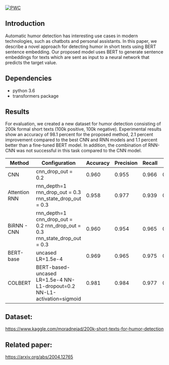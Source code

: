[![PWC](https://img.shields.io/endpoint.svg?url=https://paperswithcode.com/badge/colbert-using-bert-sentence-embedding-for/humor-detection-on-200k-short-texts-for-humor-1)](https://paperswithcode.com/sota/humor-detection-on-200k-short-texts-for-humor-1?p=colbert-using-bert-sentence-embedding-for)

## Introduction

Automatic humor detection has interesting use cases in modern technologies, such as chatbots and personal assistants. In this paper, we describe a novel approach for detecting humor in short texts using BERT sentence embedding. Our proposed model uses BERT to generate sentence embeddings for texts which are sent as input to a neural network that predicts the target value. 

## Dependencies

- python 3.6
- transformers package

## Results

For evaluation, we created a new dataset for humor detection consisting of 200k formal short texts (100k positive, 100k negative). Experimental results show an accuracy of 98.1 percent for the proposed method, 2.1 percent improvement compared to the best CNN and RNN models and 1.1 percent better than a fine-tuned BERT model. In addition, the combination of RNN-CNN was not successful in this task compared to the CNN model.


|    Method           |    Configuration                                                                         |    Accuracy     |    Precision    |    Recall    |    F1       |
|---------------------|------------------------------------------------------------------------------------------|-----------------|-----------------|--------------|-------------|
|    CNN              |    cnn_drop_out = 0.2                                                                    |    0.960        |    0.955        |    0.966     |    0.960    |
|    Attention RNN    |    rnn_depth=1   rnn_drop_out = 0.3   rnn_state_drop_out = 0.3                           |    0.958        |    0.977        |    0.939     |    0.957    |
|    BiRNN - CNN      |    rnn_depth=1   cnn_drop_out = 0.2   rnn_drop_out = 0.3   rnn_state_drop_out =   0.3    |    0.960        |    0.954        |    0.965     |    0.960    |
|    BERT-base        |    uncased   LR=1.5e-4                                                                   |    0.969        |    0.965        |    0.975     |    0.970    |
|    COLBERT          |    BERT-based-uncased   LR=1.5e-4   NN-L1-dropout=0.2   NN-L1-activation=sigmoid         |    0.981        |    0.984        |    0.977     |    0.981    |


## Dataset: 

https://www.kaggle.com/moradnejad/200k-short-texts-for-humor-detection

## Related paper: 

https://arxiv.org/abs/2004.12765
